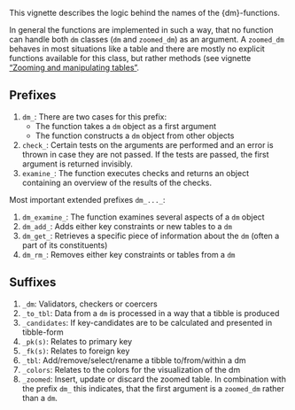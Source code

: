 This vignette describes the logic behind the names of the
{dm}-functions.

In general the functions are implemented in such a way, that no function
can handle both `dm` classes (`dm` and `zoomed_dm`) as an argument. A
`zoomed_dm` behaves in most situations like a table and there are mostly
no explicit functions available for this class, but rather methods (see
vignette [“Zooming and manipulating
tables”](https://krlmlr.github.io/dm/articles/tech-dm-zoom.html).

Prefixes
--------

1.  `dm_`: There are two cases for this prefix:
    -   The function takes a `dm` object as a first argument
    -   The function constructs a `dm` object from other objects
2.  `check_`: Certain tests on the arguments are performed and an error
    is thrown in case they are not passed. If the tests are passed, the
    first argument is returned invisibly.
3.  `examine_`: The function executes checks and returns an object
    containing an overview of the results of the checks.

Most important extended prefixes `dm_..._`:

1.  `dm_examine_`: The function examines several aspects of a `dm`
    object
2.  `dm_add_`: Adds either key constraints or new tables to a `dm`
3.  `dm_get_`: Retrieves a specific piece of information about the `dm`
    (often a part of its constituents)
4.  `dm_rm_`: Removes either key constraints or tables from a `dm`

Suffixes
--------

1.  `_dm`: Validators, checkers or coercers
2.  `_to_tbl`: Data from a `dm` is processed in a way that a tibble is
    produced
3.  `_candidates`: If key-candidates are to be calculated and presented
    in tibble-form
4.  `_pk(s)`: Relates to primary key
5.  `_fk(s)`: Relates to foreign key
6.  `_tbl`: Add/remove/select/rename a tibble to/from/within a dm
7.  `_colors`: Relates to the colors for the visualization of the dm
8.  `_zoomed`: Insert, update or discard the zoomed table. In
    combination with the prefix `dm_` this indicates, that the first
    argument is a `zoomed_dm` rather than a `dm`.
